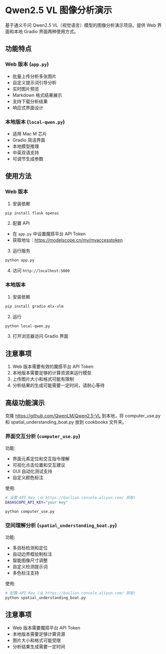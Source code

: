 # Qwen2.5 VL 图像分析演示

基于通义千问 Qwen2.5 VL（视觉语言）模型的图像分析演示项目。提供 Web 界面和本地 Gradio 界面两种使用方式。

## 功能特点

### Web 版本 (`app.py`)
- 批量上传分析多张图片
- 自定义提示词引导分析
- 实时图片预览
- Markdown 格式结果展示
- 支持下载分析结果
- 响应式界面设计

### 本地版本 (`local-qwen.py`)
- 适用 Mac M 芯片
- Gradio 简洁界面
- 本地模型推理
- 中英双语支持
- 可调节生成参数

## 使用方法

### Web 版本

1. 安装依赖
```bash
pip install flask openai
```

2. 配置 API
- 在 `app.py` 中设置魔搭平台 API Token
- 获取地址：https://modelscope.cn/my/myaccesstoken

3. 运行服务
```bash
python app.py
```

4. 访问 `http://localhost:5000`

### 本地版本

1. 安装依赖
```bash
pip install gradio mlx-vlm
```

2. 运行
```bash
python local-qwen.py
```

3. 打开浏览器访问 Gradio 界面

## 注意事项

1. Web 版本需要有效的魔搭平台 API Token
2. 本地版本需要足够的计算资源来运行模型
3. 上传图片大小和格式可能有限制
4. 分析结果的生成可能需要一定时间，请耐心等待


## 高级功能演示

克隆 https://github.com/QwenLM/Qwen2.5-VL 到本地，将 computer_use.py 和 spatial_understanding_boat.py 放到 cookbooks 文件夹。

### 界面交互分析 (`computer_use.py`)

功能:
- 界面元素定位和交互指令理解
- 可视化点击位置和交互建议
- GUI 自动化测试支持
- 自定义颜色标注

使用:
```bash
# 设置 API Key (从 https://bailian.console.aliyun.com/ 获取)
DASHSCOPE_API_KEY="your key"

python computer_use.py
```

### 空间理解分析 (`spatial_understanding_boat.py`)

功能:
- 多目标检测和定位
- 自动边界框绘制标注
- 智能图像尺寸调整
- 自定义检测提示词
- 多色标注支持

使用:
```bash
# 配置 API Key (从 https://bailian.console.aliyun.com/ 获取)
python spatial_understanding_boat.py
```

## 注意事项

- Web 版本需要魔搭平台 API Token
- 本地版本需要足够计算资源
- 图片大小和格式可能受限
- 分析结果生成需要一定时间

